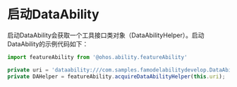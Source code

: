 # 启动DataAbility


启动DataAbility会获取一个工具接口类对象（DataAbilityHelper）。启动DataAbility的示例代码如下：

```ts
import featureAbility from '@ohos.ability.featureAbility'
```
```ts
private uri = 'dataability:///com.samples.famodelabilitydevelop.DataAbility';
private DAHelper = featureAbility.acquireDataAbilityHelper(this.uri);
```

